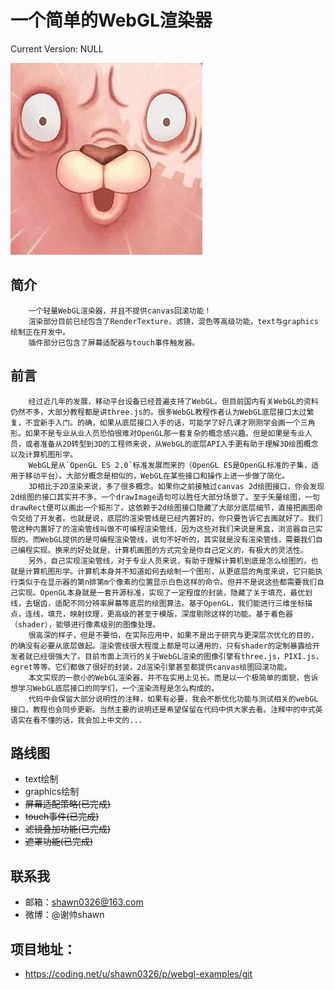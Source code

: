 一个简单的WebGL渲染器
================================================
Current Version: NULL

 ![image](./test/resources/hi.png)

简介
--
        一个轻量WebGL渲染器，并且不提供canvas回滚功能！
        渲染部分目前已经包含了RenderTexture，滤镜，混色等高级功能，text与graphics绘制正在开发中。
        插件部分已包含了屏幕适配器与touch事件触发器。

前言
--
        经过近几年的发展，移动平台设备已经普遍支持了WebGL。但目前国内有关WebGL的资料仍然不多，大部分教程都是讲three.js的。很多WebGL教程作者认为WebGL底层接口太过繁复，不宜新手入门。的确，如果从底层接口入手的话，可能学了好几课才刚刚学会画一个三角形。如果不是专业从业人员恐怕很难对OpenGL那一套复杂的概念感兴趣。但是如果是专业人员，或者准备从2D转型到3D的工程师来说，从WebGL的底层API入手更有助于理解3D绘图概念以及计算机图形学。
        WebGL是从`OpenGL ES 2.0`标准发展而来的（OpenGL ES是OpenGL标准的子集，适用于移动平台）。大部分概念是相似的，WebGL在某些接口和操作上进一步做了简化。
        3D相比于2D渲染来说，多了很多概念。如果你之前接触过canvas 2d绘图接口，你会发现2d绘图的接口其实并不多。一个drawImage语句可以胜任大部分场景了。至于矢量绘图，一句drawRect便可以画出一个矩形了。这依赖于2d绘图接口隐藏了大部分底层细节，直接把画图命令交给了开发者。也就是说，底层的渲染管线是已经内置好的，你只要告诉它去画就好了。我们管这种内置好了的渲染管线叫做不可编程渲染管线，因为这些对我们来说是黑盒，浏览器自己实现的。而WebGL提供的是可编程渲染管线，说句不好听的，其实就是没有渲染管线，需要我们自己编程实现。换来的好处就是，计算机画图的方式完全是你自己定义的，有极大的灵活性。
        另外，自己实现渲染管线，对于专业人员来说，有助于理解计算机到底是怎么绘图的，也就是计算机图形学。计算机本身并不知道如何去绘制一个图形，从更底层的角度来说，它只能执行类似于在显示器的第n排第m个像素的位置显示白色这样的命令。但并不是说这些都需要我们自己实现。OpenGL本身就是一套开源标准，实现了一定程度的封装，隐藏了关于填充，最优划线，去锯齿，适配不同分辨率屏幕等底层的绘图算法。基于OpenGL，我们能进行三维坐标描点，连线，填充，映射纹理，更高级的甚至于模版，深度剔除这样的功能。基于着色器（shader），能够进行像素级别的图像处理。
        很高深的样子，但是不要怕，在实际应用中，如果不是出于研究与更深层次优化的目的，的确没有必要从底层做起。渲染管线很大程度上都是可以通用的，只有shader的定制暴露给开发者就已经很强大了。目前市面上流行的关于WebGL渲染的图像引擎有three.js，PIXI.js，egret等等。它们都做了很好的封装，2d渲染引擎甚至都提供canvas绘图回滚功能。
        本文实现的一款小的WebGL渲染器，并不在实用上见长。而是以一个极简单的面貌，告诉想学习WebGL底层接口的同学们，一个渲染流程是怎么构成的。
        代码中会保留大部分说明性的注释，如果有必要，我会不断优化功能与测试相关的webGL接口，教程也会同步更新。当然主要的说明还是希望保留在代码中供大家去看。注释中的中式英语实在看不懂的话，我会加上中文的...

路线图
--
* text绘制
* graphics绘制
* ~~屏幕适配策略(已完成)~~
* ~~touch事件(已完成)~~
* ~~滤镜叠加功能(已完成)~~
* ~~遮罩功能(已完成)~~

联系我
--
* 邮箱：shawn0326@163.com
* 微博：@谢帅shawn

项目地址：
--
* https://coding.net/u/shawn0326/p/webgl-examples/git

